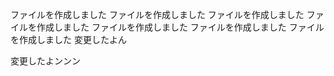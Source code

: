 ファイルを作成しました
ファイルを作成しました
ファイルを作成しました
ファイルを作成しました
ファイルを作成しました
ファイルを作成しました
ファイルを作成しました
変更したよん

変更したよンンン